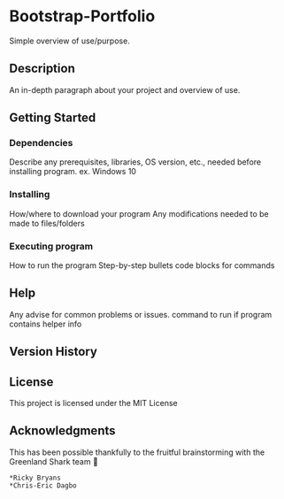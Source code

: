 # Bootstrap-Portfolio

Simple overview of use/purpose.

## Description
An in-depth paragraph about your project and overview of use.

## Getting Started

### Dependencies
Describe any prerequisites, libraries, OS version, etc., needed before installing program.
ex. Windows 10

### Installing
How/where to download your program
Any modifications needed to be made to files/folders

### Executing program
How to run the program
Step-by-step bullets
code blocks for commands

## Help
Any advise for common problems or issues.
command to run if program contains helper info

## Version History

## License
This project is licensed under the MIT License 

## Acknowledgments
This has been possible thankfully to the fruitful  brainstorming with the Greenland Shark team :shark:

    *Ricky Bryans
    *Chris-Eric Dagbo
